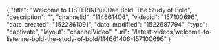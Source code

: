 {
    "title": "Welcome to LISTERINE\u00ae Bold: The Study of Bold",
    "description": "",
    "channelid": "114661406",
    "videoid": "157100696",
    "date_created": "1522361091",
    "date_modified": "1522687794",
    "type": "captivate",
    "layout": "channelVideo",
    "url": "\/latest-videos\/welcome-to-listerine-bold-the-study-of-bold\/114661406-157100696"
}